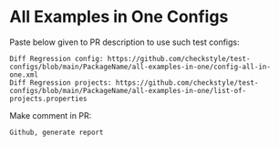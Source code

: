# All Examples in One Configs
Paste below given to PR description to use such test configs:
```
Diff Regression config: https://github.com/checkstyle/test-configs/blob/main/PackageName/all-examples-in-one/config-all-in-one.xml
Diff Regression projects: https://github.com/checkstyle/test-configs/blob/main/PackageName/all-examples-in-one/list-of-projects.properties
```
Make comment in PR:
```
Github, generate report
```
